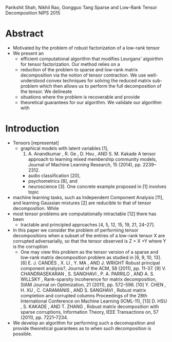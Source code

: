 Parikshit Shah, Nikhil Rao, Gongguo Tang
Sparse and Low-Rank Tensor Decomposition 
NIPS 2015

# Abstract

* Motivated by the problem of robust factorization of a low-rank tensor
* We present an 
  * efficient computational algorithm that modifies Leurgans' algoirthm for
    tensor factorization. Our method relies on a 
  * reduction of the problem to sparse and low-rank matrix decomposition via
    the notion of tensor contraction. We use well-understood convex techniques
    for solving the reduced matrix sub-problem which then allows us to perform
    the full decomposition of the tensor. We delineate 
  * situations where the problem is recoverable and provide 
  * theoretical guarantees for our algorithm. We validate our algorithm with

# Introduction

* Tensors [representat] 
  * graphical models with latent variables [1], 
    1. A. Anandkumar , R. Ge , D. Hsu , AND S. M. Kakade
      A tensor approach to learning mixed membership community models, 
      Journal of Machine Learning Research, 15 (2014), pp. 2239–2312.
    * audio classification [20],
    * psychometrics [8], and 
    * neuroscience [3]. One concrete example proposed in [1] involves topic
* machine learning tasks, 
  such as Independent Component Analysis [11], and 
  learning Gaussian mixtures [2] 
  are reducible to that of tensor decomposition.  While 
* most tensor problems are computationally intractable [12] there has been
  * tractable and principled approaches [4, 5, 12, 15, 19, 21, 24–27].
* In this paper we consider the problem of performing tensor decompositions
  when a subset of the entries of a low-rank tensor X are corrupted
  adversarially, so that the tensor observed is Z = X +Y where Y is the
  corruption
  * One may view this problem as the tensor version of a sparse and low-rank
    matrix decomposition problem as studied in [6, 9, 10, 13]. 
  [6] E. J. CANDÈS , X. LI , Y. MA , AND J. WRIGHT
  Robust principal component analysis?, 
  Journal of the ACM, 58 (2011), pp. 11–37.
  [9] V. CHANDRASEKARAN , S. SANGHAVI , P. A. PARRILO , AND A. S. WILLSKY ,
  Rank-sparsity incoherence for matrix decomposition, 
  SIAM Journal on Optimization, 21 (2011), pp.  572–596.
  [10] Y. CHEN , H. XU , C. CARAMANIS , AND S. SANGHAVI , 
  Robust matrix completion and corrupted columns
  Proceedings of the 28th International Conference on Machine Learning
  (ICML-11), 
  [13] D. HSU , S. KAKADE , AND T. ZHANG , 
  Robust matrix decomposition with sparse corruptions, 
  Information Theory, IEEE Transactions on, 57 (2011), pp. 7221–7234.
* We develop an algorithm for performing such a decomopsition and provide
theoretical guarantees as to when such decomposition is possible.
